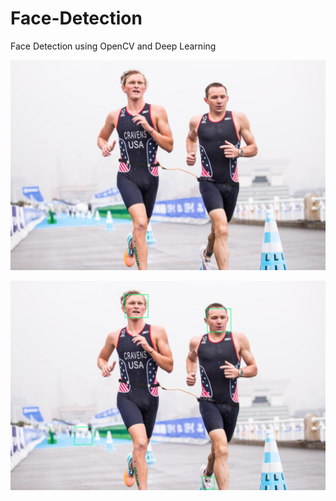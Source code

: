 # Face-Detection
Face Detection using OpenCV and Deep Learning

![Drag Racing](https://github.com/thinkphp/Face-Detection/blob/main/triatlon.png)


![Drag Racing](https://github.com/thinkphp/Face-Detection/blob/main/facedetection.png)
